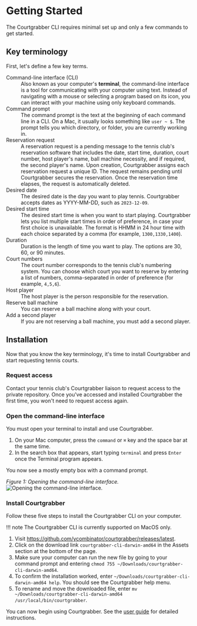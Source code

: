 # Getting Started

The Courtgrabber CLI requires minimal set up and only a few commands to get started.

## Key terminology

First, let's define a few key terms.

<dl>
  <dt>Command-line interface (CLI)</dt>
  <dd>Also known as your computer's <strong>terminal</strong>, the command-line interface is a tool for communicating with your computer using text. Instead of navigating with a mouse or selecting a program based on its icon, you can interact with your machine using only keyboard commands.</dd>

  <dt>Command prompt</dt>
  <dd>The command prompt is the text at the beginning of each command line in a CLI. On a Mac, it usually looks something like <code>user ~ $</code>. The prompt tells you which directory, or folder, you are currently working in.</dd>

  <dt>Reservation request</dt>
  <dd>A reservation request is a pending message to the tennis club's reservation software that includes the date, start time, duration, court number, host player's name, ball machine necessity, and if required, the second player's name. Upon creation, Courtgrabber assigns each reservation request a unique ID. The request remains pending until Courtgrabber secures the reservation. Once the reservation time elapses, the request is automatically deleted.</dd>

  <dt>Desired date</dt>
  <dd>The desired date is the day you want to play tennis. Courtgrabber accepts dates as YYYY-MM-DD, such as <code>2023-12-09</code>.</dd>

  <dt>Desired start time</dt>
  <dd>The desired start time is when you want to start playing. Courtgrabber lets you list multiple start times in order of preference, in case your first choice is unavailable. The format is HHMM in 24 hour time with each choice separated by a comma (for example, <code>1300,1330,1400</code>).</dd>

  <dt>Duration</dt>
  <dd>Duration is the length of time you want to play. The options are 30, 60, or 90 minutes.</dd>

  <dt>Court numbers</dt>
  <dd>The court number corresponds to the tennis club's numbering system. You can choose which court you want to reserve by entering a list of numbers, comma-separated in order of preference (for example, <code>4,5,6</code>).</dd>

  <dt>Host player</dt>
  <dd>The host player is the person responsible for the reservation.</dd>

  <dt>Reserve ball machine</dt>
  <dd>You can reserve a ball machine along with your court.</dd>

  <dt>Add a second player</dt>
  <dd>If you are not reserving a ball machine, you must add a second player.</dd>
</dl>

## Installation

Now that you know the key terminology, it's time to install Courtgrabber and start requesting tennis courts. 

### Request access

Contact your tennis club's Courtgrabber liaison to request access to the private repository. Once you've accessed and installed Courtgrabber the first time, you won't need to request access again. 

### Open the command-line interface

You must open your terminal to install and use Courtgrabber.

1. On your Mac computer, press the `command` or `⌘` key and the space bar at the same time.
2. In the search box that appears, start typing `terminal` and press `Enter` once the Terminal program appears.

You now see a mostly empty box with a command prompt. 

*Figure 1: Opening the command-line interface.*
![Opening the command-line interface.](/images/opening_the_cli.gif "Opening the command-line interface.")

### Install Courtgrabber

Follow these five steps to install the Courtgrabber CLI on your computer.

!!! note 
    The Courtgrabber CLI is currently supported on MacOS only.

1. Visit https://github.com/ycombinator/courtgrabber/releases/latest.
2. Click on the download link `courtgrabber-cli-darwin-amd64` in the Assets section at the bottom of the page.
3. Make sure your computer can run the new file by going to your command prompt and entering `chmod 755 ~/Downloads/courtgrabber-cli-darwin-amd64`.
4. To confirm the installation worked, enter `~/Downloads/courtgrabber-cli-darwin-amd64 help`. You should see the Courtgrabber help menu.
5. To rename and move the downloaded file, enter `mv ~/Downloads/courtgrabber-cli-darwin-amd64 /usr/local/bin/courtgrabber`.

You can now begin using Courtgrabber. See the [user guide](./user_guide.md) for detailed instructions.